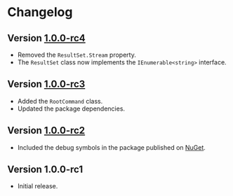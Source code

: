# Changelog

## Version [1.0.0-rc4](https://github.com/cedx/which.net/compare/v1.0.0-rc3...v1.0.0-rc4)
- Removed the `ResultSet.Stream` property.
- The `ResultSet` class now implements the `IEnumerable<string>` interface.

## Version [1.0.0-rc3](https://github.com/cedx/which.net/compare/v1.0.0-rc2...v1.0.0-rc3)
- Added the `RootCommand` class.
- Updated the package dependencies.

## Version [1.0.0-rc2](https://github.com/cedx/which.net/compare/v1.0.0-rc1...v1.0.0-rc2)
- Included the debug symbols in the package published on [NuGet](https://www.nuget.org).

## Version 1.0.0-rc1
- Initial release.

